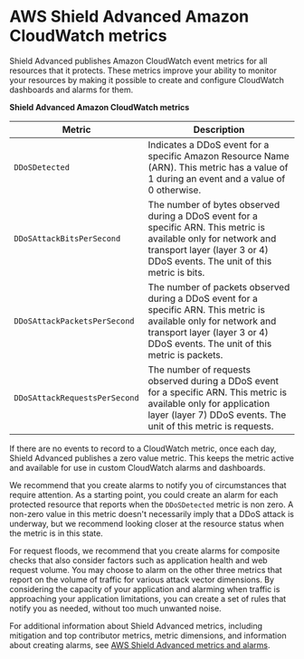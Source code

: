 # AWS Shield Advanced Amazon CloudWatch metrics<a name="ddos-cloudwatch-metrics"></a>

Shield Advanced publishes Amazon CloudWatch event metrics for all resources that it protects\. These metrics improve your ability to monitor your resources by making it possible to create and configure CloudWatch dashboards and alarms for them\. 


**Shield Advanced Amazon CloudWatch metrics**  

| Metric | Description | 
| --- | --- | 
|  `DDoSDetected`  |  Indicates a DDoS event for a specific Amazon Resource Name \(ARN\)\. This metric has a value of 1 during an event and a value of 0 otherwise\.  | 
|  `DDoSAttackBitsPerSecond`  |  The number of bytes observed during a DDoS event for a specific ARN\. This metric is available only for network and transport layer \(layer 3 or 4\) DDoS events\. The unit of this metric is bits\.  | 
|  `DDoSAttackPacketsPerSecond`  |  The number of packets observed during a DDoS event for a specific ARN\. This metric is available only for network and transport layer \(layer 3 or 4\) DDoS events\. The unit of this metric is packets\.  | 
|  `DDoSAttackRequestsPerSecond`  |  The number of requests observed during a DDoS event for a specific ARN\. This metric is available only for application layer \(layer 7\) DDoS events\. The unit of this metric is requests\.  | 

If there are no events to record to a CloudWatch metric, once each day, Shield Advanced publishes a zero value metric\. This keeps the metric active and available for use in custom CloudWatch alarms and dashboards\. 

We recommend that you create alarms to notify you of circumstances that require attention\. As a starting point, you could create an alarm for each protected resource that reports when the `DDoSDetected` metric is non zero\. A non\-zero value in this metric doesn't necessarily imply that a DDoS attack is underway, but we recommend looking closer at the resource status when the metric is in this state\. 

For request floods, we recommend that you create alarms for composite checks that also consider factors such as application health and web request volume\. You may choose to alarm on the other three metrics that report on the volume of traffic for various attack vector dimensions\. By considering the capacity of your application and alarming when traffic is approaching your application limitations, you can create a set of rules that notify you as needed, without too much unwanted noise\. 

For additional information about Shield Advanced metrics, including mitigation and top contributor metrics, metric dimensions, and information about creating alarms, see [AWS Shield Advanced metrics and alarms](monitoring-cloudwatch.md#set-ddos-alarms)\.